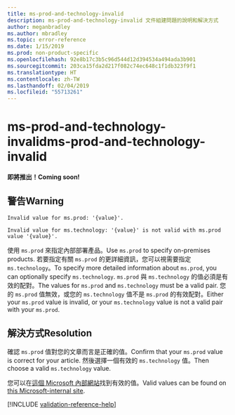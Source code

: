 ```yaml
---
title: ms-prod-and-technology-invalid
description: ms-prod-and-technology-invalid 文件組建問題的說明和解決方式
author: meganbradley
ms.author: mbradley
ms.topic: error-reference
ms.date: 1/15/2019
ms.prod: non-product-specific
ms.openlocfilehash: 92e8b17c3b5c96d544d12d394534a494ada3b901
ms.sourcegitcommit: 203ca15fda2d217f082c74ec648c1f1db323f9f1
ms.translationtype: HT
ms.contentlocale: zh-TW
ms.lasthandoff: 02/04/2019
ms.locfileid: "55713261"
---
```

# <a name="ms-prod-and-technology-invalid"></a><span data-ttu-id="c5a1a-103">ms-prod-and-technology-invalid</span><span class="sxs-lookup"><span data-stu-id="c5a1a-103">ms-prod-and-technology-invalid</span></span>

<span data-ttu-id="c5a1a-104">**即將推出！**</span><span class="sxs-lookup"><span data-stu-id="c5a1a-104">**Coming soon!**</span></span>

## <a name="warning"></a><span data-ttu-id="c5a1a-105">警告</span><span class="sxs-lookup"><span data-stu-id="c5a1a-105">Warning</span></span>

`Invalid value for ms.prod: '{value}'.`

`Invalid value for ms.technology: '{value}' is not valid with ms.prod value '{value}'.`

<span data-ttu-id="c5a1a-106">使用 `ms.prod` 來指定內部部署產品。</span><span class="sxs-lookup"><span data-stu-id="c5a1a-106">Use `ms.prod` to specify on-premises products.</span></span> <span data-ttu-id="c5a1a-107">若要指定有關 `ms.prod` 的更詳細資訊，您可以視需要指定 `ms.technology`。</span><span class="sxs-lookup"><span data-stu-id="c5a1a-107">To specify more detailed information about `ms.prod`, you can optionally specify `ms.technology`.</span></span> <span data-ttu-id="c5a1a-108">`ms.prod` 與 `ms.technology` 的值必須是有效的配對。</span><span class="sxs-lookup"><span data-stu-id="c5a1a-108">The values for `ms.prod` and `ms.technology` must be a valid pair.</span></span> <span data-ttu-id="c5a1a-109">您的 `ms.prod` 值無效，或您的 `ms.technology` 值不是 `ms.prod` 的有效配對。</span><span class="sxs-lookup"><span data-stu-id="c5a1a-109">Either your `ms.prod` value is invalid, or your `ms.technology` value is not a valid pair with your `ms.prod`.</span></span>

## <a name="resolution"></a><span data-ttu-id="c5a1a-110">解決方式</span><span class="sxs-lookup"><span data-stu-id="c5a1a-110">Resolution</span></span>

<span data-ttu-id="c5a1a-111">確認 `ms.prod` 值對您的文章而言是正確的值。</span><span class="sxs-lookup"><span data-stu-id="c5a1a-111">Confirm that your `ms.prod` value is correct for your article.</span></span> <span data-ttu-id="c5a1a-112">然後選擇一個有效的 `ms.technology` 值。</span><span class="sxs-lookup"><span data-stu-id="c5a1a-112">Then choose a valid `ms.technology` value.</span></span>

<span data-ttu-id="c5a1a-113">您可以在[這個 Microsoft 內部網站](https://docsmetadatatool.azurewebsites.net/whitelists)找到有效的值。</span><span class="sxs-lookup"><span data-stu-id="c5a1a-113">Valid values can be found on [this Microsoft-internal site](https://docsmetadatatool.azurewebsites.net/whitelists).</span></span>

<!-- Can we link to whitelist externally? -->

<!--make sure to add this file to your includes folder and verify the path-->
[!INCLUDE [validation-reference-help](includes/validation-reference-help.md)]
